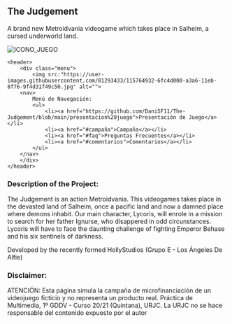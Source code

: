 ## The Judgement

A brand new Metroidvania videogame which takes place in Salheim, a cursed underworld land.

![ICONO_JUEGO](https://user-images.githubusercontent.com/81293433/115764932-6fc4d000-a3a6-11eb-8f76-9f4d31f49c50.jpg)

    
    <header>
        <div class="menu">
            <img src:"https://user-images.githubusercontent.com/81293433/115764932-6fc4d000-a3a6-11eb-8f76-9f4d31f49c50.jpg" alt="">
        <nav>
            Menú de Navegación:
            <ul>
                <li><a href="https://github.com/DaniSF11/The-Judgement/blob/main/presentacion%20juego">Presentación de Juego</a></li>
                <li><a href="#campaña">Campaña</a></li>
                <li><a href="#faq">Preguntas Frecuentes</a></li>
                <li><a href="#comentarios">Comentarios</a></li>
            </ul>
        </nav>
        </div>
    </header>

### Description of the Project:

The Judgement is an action Metroidvania. This videogames takes place in the devasted land of Salheim, once a pacific land and now a damned place where demons inhabit. Our main character, Lycoris, will enrole in a mission to search for her father Ignurse, who disappered in odd circunstances. Lycoris will have to face the daunting challenge of fighting Emperor Behase and his six sentinels of darkness.

Developed by the recently formed HollyStudios (Grupo E - Los Ángeles De Alfie)

### Disclaimer:
ATENCIÓN: Esta página simula la campaña de microfinanciación
de un videojuego ficticio y no representa un producto real.
Práctica de Multimedia, 1º GDDV - Curso 20/21 (Quintana), URJC.
La URJC no se hace responsable del contenido expuesto por el autor

